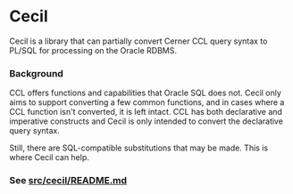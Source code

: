 # Cecil

Cecil is a library that can partially convert Cerner CCL query syntax to PL/SQL for processing on the Oracle RDBMS.

### Background

CCL offers functions and capabilities that Oracle SQL does not.  Cecil only aims to support converting a few common functions, and in cases where a CCL function isn't converted, it is left intact.  CCL has both declarative and imperative constructs and Cecil is only intended to convert the declarative query syntax.

Still, there are SQL-compatible substitutions that may be made.  This is where Cecil can help.

### See [src/cecil/README.md](src/cecil/)
